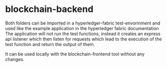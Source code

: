 # blockchain-backend

Both folders can be imported in a hyperledger-fabric test-envorinment and used like the example application in the hyperledger fabric documentation
The application will not run the test functions, instead it creates an express api listener which then listen for requests which lead to the execution of the test function and return the output of them.

It can be used locally with the blockchain-frontend tool without any changes. 
